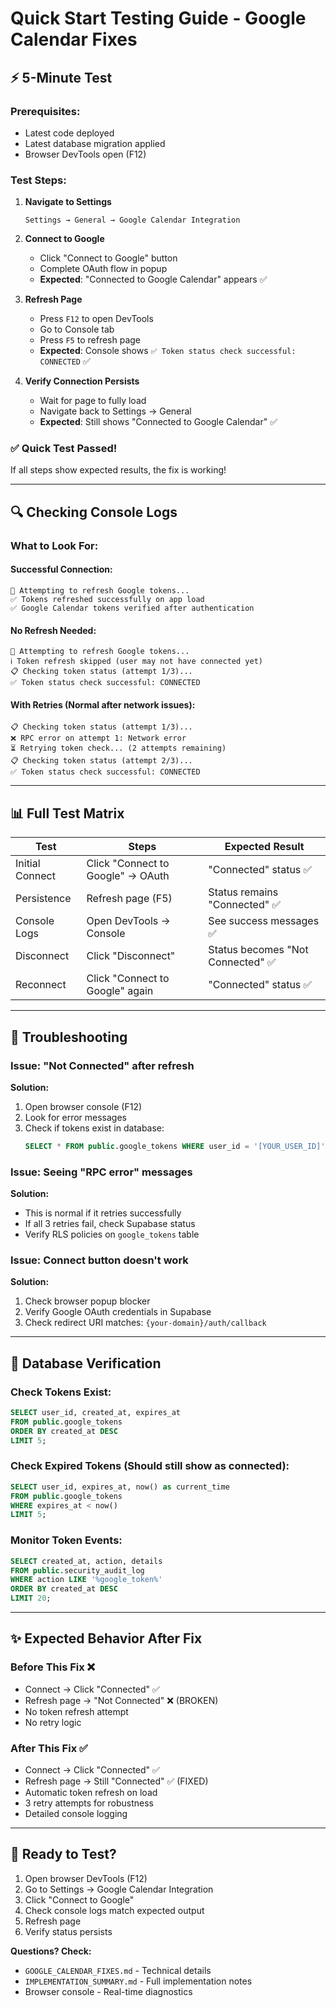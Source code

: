 # Quick Start Testing Guide - Google Calendar Fixes

## ⚡ 5-Minute Test

### Prerequisites:
- Latest code deployed
- Latest database migration applied
- Browser DevTools open (F12)

### Test Steps:

1. **Navigate to Settings**
   ```
   Settings → General → Google Calendar Integration
   ```

2. **Connect to Google**
   - Click "Connect to Google" button
   - Complete OAuth flow in popup
   - **Expected**: "Connected to Google Calendar" appears ✅

3. **Refresh Page**
   - Press `F12` to open DevTools
   - Go to Console tab
   - Press `F5` to refresh page
   - **Expected**: Console shows `✅ Token status check successful: CONNECTED` ✅

4. **Verify Connection Persists**
   - Wait for page to fully load
   - Navigate back to Settings → General
   - **Expected**: Still shows "Connected to Google Calendar" ✅

### ✅ Quick Test Passed!
If all steps show expected results, the fix is working!

---

## 🔍 Checking Console Logs

### What to Look For:

#### Successful Connection:
```
🔄 Attempting to refresh Google tokens...
✅ Tokens refreshed successfully on app load
✅ Google Calendar tokens verified after authentication
```

#### No Refresh Needed:
```
🔄 Attempting to refresh Google tokens...
ℹ️ Token refresh skipped (user may not have connected yet)
📋 Checking token status (attempt 1/3)...
✅ Token status check successful: CONNECTED
```

#### With Retries (Normal after network issues):
```
📋 Checking token status (attempt 1/3)...
❌ RPC error on attempt 1: Network error
⏳ Retrying token check... (2 attempts remaining)
📋 Checking token status (attempt 2/3)...
✅ Token status check successful: CONNECTED
```

---

## 📊 Full Test Matrix

| Test | Steps | Expected Result |
|------|-------|-----------------|
| Initial Connect | Click "Connect to Google" → OAuth | "Connected" status ✅ |
| Persistence | Refresh page (F5) | Status remains "Connected" ✅ |
| Console Logs | Open DevTools → Console | See success messages ✅ |
| Disconnect | Click "Disconnect" | Status becomes "Not Connected" ✅ |
| Reconnect | Click "Connect to Google" again | "Connected" status ✅ |

---

## 🐛 Troubleshooting

### Issue: "Not Connected" after refresh
**Solution:**
1. Open browser console (F12)
2. Look for error messages
3. Check if tokens exist in database:
   ```sql
   SELECT * FROM public.google_tokens WHERE user_id = '[YOUR_USER_ID]';
   ```

### Issue: Seeing "RPC error" messages
**Solution:**
- This is normal if it retries successfully
- If all 3 retries fail, check Supabase status
- Verify RLS policies on `google_tokens` table

### Issue: Connect button doesn't work
**Solution:**
1. Check browser popup blocker
2. Verify Google OAuth credentials in Supabase
3. Check redirect URI matches: `{your-domain}/auth/callback`

---

## 📝 Database Verification

### Check Tokens Exist:
```sql
SELECT user_id, created_at, expires_at 
FROM public.google_tokens 
ORDER BY created_at DESC 
LIMIT 5;
```

### Check Expired Tokens (Should still show as connected):
```sql
SELECT user_id, expires_at, now() as current_time
FROM public.google_tokens 
WHERE expires_at < now()
LIMIT 5;
```

### Monitor Token Events:
```sql
SELECT created_at, action, details
FROM public.security_audit_log 
WHERE action LIKE '%google_token%' 
ORDER BY created_at DESC 
LIMIT 20;
```

---

## ✨ Expected Behavior After Fix

### Before This Fix ❌
- Connect → Click "Connected" ✅
- Refresh page → "Not Connected" ❌ (BROKEN)
- No token refresh attempt
- No retry logic

### After This Fix ✅
- Connect → Click "Connected" ✅
- Refresh page → Still "Connected" ✅ (FIXED)
- Automatic token refresh on load
- 3 retry attempts for robustness
- Detailed console logging

---

## 🚀 Ready to Test?

1. Open browser DevTools (F12)
2. Go to Settings → Google Calendar Integration
3. Click "Connect to Google"
4. Check console logs match expected output
5. Refresh page
6. Verify status persists

**Questions? Check:**
- `GOOGLE_CALENDAR_FIXES.md` - Technical details
- `IMPLEMENTATION_SUMMARY.md` - Full implementation notes
- Browser console - Real-time diagnostics
